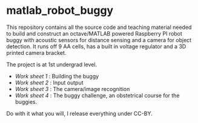 matlab_robot_buggy
==================

This repository contains all the source code and teaching material needed to build and construct an octave/MATLAB powered Raspberry PI robot buggy with acoustic sensors for distance sensing and a camera for object detection.  It runs off 9 AA cells, has a built in voltage regulator and a 3D printed camera bracket.

The project is at 1st undergrad level.

- *Work sheet 1* : Building the buggy
- *Work sheet 2* : Input output
- *Work sheet 3* : The camera/image recognition
- *Work sheet 4* : The buggy challenge, an obstetrical course for the buggies.

Do with it what you will, I release everything under CC-BY.
